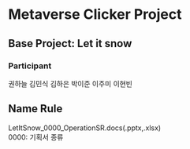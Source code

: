 # Metaverse Clicker Project
## Base Project: Let it snow
### Participant
권하늘
김민식
김하은
박이준
이주미
이현빈   
    
    
Name Rule
----- 
LetItSnow_0000_OperationSR.docs(.pptx,.xlsx)    
0000: 기획서 종류
